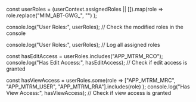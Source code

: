 const userRoles = (userContext.assignedRoles || []).map(role => 
    role.replace("MIM_ABT-GWG_", "")
);

console.log("User Roles:", userRoles); // Check the modified roles in the console

console.log("User Roles:", userRoles); // Log all assigned roles

const hasEditAccess = userRoles.includes("APP_MTRM_RCO");
console.log("Has Edit Access:", hasEditAccess); // Check if edit access is granted

const hasViewAccess = userRoles.some(role => 
    ["APP_MTRM_MRC", "APP_MTRM_USER", "APP_MTRM_RRA"].includes(role)
);
console.log("Has View Access:", hasViewAccess); // Check if view access is granted
